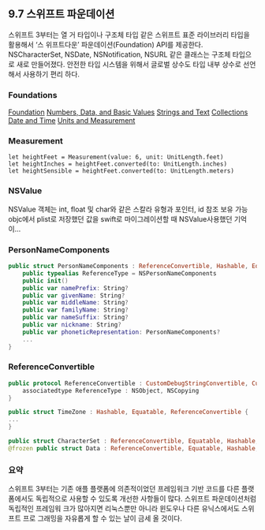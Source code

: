 ## 9.7 스위프트 파운데이션
스위프트 3부터는 열 거 타입이나 구조체 타입 같은 스위프트 표준 라이브러리 타입을 활용해서 ‘스 위프트다운’ 파운데이션(Foundation) API를 제공한다. NSCharacterSet, NSDate, NSNotification, NSURL 같은 클래스는 구조체 타입으로 새로 만들어졌다. 안전한 타입 시스템을 위해서 글로벌 상수도 타입 내부 상수로 선언해서 사용하기 편리 하다.

### Foundations

[Foundation](https://developer.apple.com/documentation/foundation)
[Numbers, Data, and Basic Values](https://developer.apple.com/documentation/foundation/numbers_data_and_basic_values)
[Strings and Text](https://developer.apple.com/documentation/foundation/strings_and_text)
[Collections](https://developer.apple.com/documentation/foundation/collections)
[Date and Time](https://developer.apple.com/documentation/foundation/dates_and_times)
[Units and Measurement](https://developer.apple.com/documentation/foundation/units_and_measurement)

### Measurement

``` swfit
let heightFeet = Measurement(value: 6, unit: UnitLength.feet)
let heightInches = heightFeet.converted(to: UnitLength.inches)
let heightSensible = heightFeet.converted(to: UnitLength.meters)
```

### NSValue

NSValue 객체는 int, float 및 char와 같은 스칼라 유형과 포인터, id 참조 보유 가능
objc에서 plist로 저장했던 값을 swift로 마이그레이션할 때 NSValue사용했던 기억이... 

### PersonNameComponents

```swift
public struct PersonNameComponents : ReferenceConvertible, Hashable, Equatable {
    public typealias ReferenceType = NSPersonNameComponents
    public init()
    public var namePrefix: String?
    public var givenName: String?
    public var middleName: String?
    public var familyName: String?
    public var nameSuffix: String?
    public var nickname: String?
    public var phoneticRepresentation: PersonNameComponents?
    ...
}
```


### ReferenceConvertible

``` swift
public protocol ReferenceConvertible : CustomDebugStringConvertible, CustomStringConvertible, Hashable, _ObjectiveCBridgeable {
    associatedtype ReferenceType : NSObject, NSCopying
}

public struct TimeZone : Hashable, Equatable, ReferenceConvertible {
...
}

public struct CharacterSet : ReferenceConvertible, Equatable, Hashable, SetAlgebra { }
@frozen public struct Data : ReferenceConvertible, Equatable, Hashable, RandomAccessCollection, MutableCollection, RangeReplaceableCollection, MutableDataProtocol, ContiguousBytes {}
```


### 요약
스위프트 3부터는 기존 애플 플랫폼에 의존적이었던 프레임워크 기반 코드를 다른 플랫폼에서도 독립적으로 사용할 수 있도록 개선한 사항들이 많다. 스위프트 파운데이션처럼 독립적인 프레임워 크가 많아지면 리눅스뿐만 아니라 윈도우나 다른 유닉스에서도 스위프트 프로 그래밍을 자유롭게 할 수 있는 날이 금세 올 것이다.
